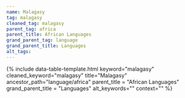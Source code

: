 ```yaml
---
name: Malagasy
tag: malagasy
cleaned_tag: malagasy
parent_tag: africa
parent_title: African Languages
grand_parent_tag: language
grand_parent_title: Languages
alt_tags: 
---
```


{% include data-table-template.html 
  keyword="malagasy" 
  cleaned_keyword="malagasy" 
  title="Malagasy"
  ancestor_path="language/africa" 
  parent_title = "African Languages"
  grand_parent_title = "Languages"
  alt_keywords=""
  context=""
%}

